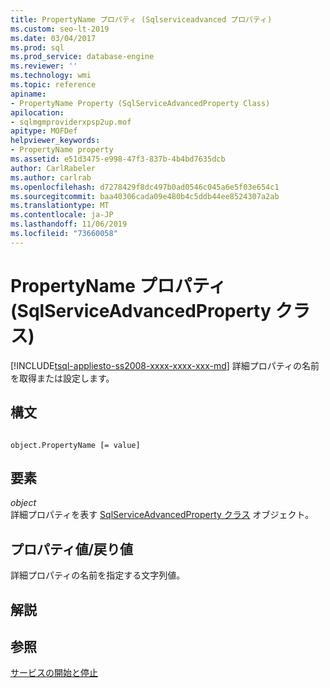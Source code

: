 ```yaml
---
title: PropertyName プロパティ (Sqlserviceadvanced プロパティ)
ms.custom: seo-lt-2019
ms.date: 03/04/2017
ms.prod: sql
ms.prod_service: database-engine
ms.reviewer: ''
ms.technology: wmi
ms.topic: reference
apiname:
- PropertyName Property (SqlServiceAdvancedProperty Class)
apilocation:
- sqlmgmproviderxpsp2up.mof
apitype: MOFDef
helpviewer_keywords:
- PropertyName property
ms.assetid: e51d3475-e998-47f3-837b-4b4bd7635dcb
author: CarlRabeler
ms.author: carlrab
ms.openlocfilehash: d7278429f8dc497b0ad0546c045a6e5f03e654c1
ms.sourcegitcommit: baa40306cada09e480b4c5ddb44ee8524307a2ab
ms.translationtype: MT
ms.contentlocale: ja-JP
ms.lasthandoff: 11/06/2019
ms.locfileid: "73660058"
---
```

# <a name="propertyname-property-sqlserviceadvancedproperty-class"></a>PropertyName プロパティ (SqlServiceAdvancedProperty クラス)
[!INCLUDE[tsql-appliesto-ss2008-xxxx-xxxx-xxx-md](../../../includes/tsql-appliesto-ss2008-xxxx-xxxx-xxx-md.md)]
  詳細プロパティの名前を取得または設定します。  
  
## <a name="syntax"></a>構文  
  
```  
  
object.PropertyName [= value]  
```  
  
## <a name="parts"></a>要素  
 *object*  
 詳細プロパティを表す [SqlServiceAdvancedProperty クラス](../../../relational-databases/wmi-provider-configuration-classes/sqlserviceadvancedproperty-class/sqlserviceadvancedproperty-class.md) オブジェクト。  
  
## <a name="property-valuereturn-value"></a>プロパティ値/戻り値  
 詳細プロパティの名前を指定する文字列値。  
  
## <a name="remarks"></a>解説  
  
## <a name="see-also"></a>参照  
 [サービスの開始と停止](https://technet.microsoft.com/library/ms174886\(v=sql.105\).aspx)  
  
  
